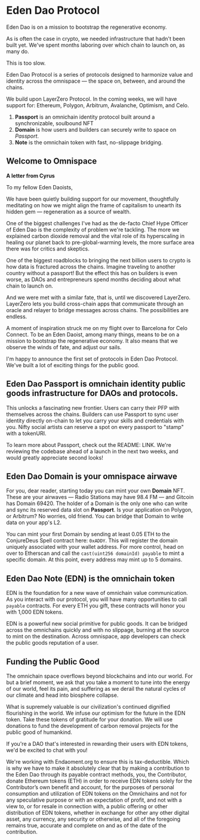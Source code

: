 # Eden Dao Protocol

Eden Dao is on a mission to bootstrap the regenerative economy.

As is often the case in crypto, we needed infrastructure that hadn't been built yet. We've spent months laboring over which chain to launch on, as many do.

This is too slow.

Eden Dao Protocol is a series of protocols designed to harmonize value and identity across the omnispace — the space on, between, and around the chains.

We build upon LayerZero Protocol. In the coming weeks, we will have support for: Ethereum, Polygon, Arbitrum, Avalanche, Optimism, and Celo.

1. **Passport** is an omnichain identity protocol built around a synchronizable, soulbound NFT
2. **Domain** is how users and builders can securely write to space on _Passport_.
3. **Note** is the omnichain token with fast, no-slippage bridging.

## Welcome to Omnispace

**A letter from Cyrus**

To my fellow Eden Daoists,

We have been quietly building support for our movement, thoughtfully meditating on how we might align the frame of capitalism to unearth its hidden gem — regeneration as a source of wealth.

One of the biggest challenges I've had as the de-facto Chief Hype Officer of Eden Dao is the complexity of problem we're tackling. The more we explained carbon dioxide removal and the vital role of its hyperscaling in healing our planet back to pre-global-warming levels, the more surface area there was for critics and skeptics.

One of the biggest roadblocks to bringing the next billion users to crypto is how data is fractured across the chains. Imagine traveling to another country without a passport! But the effect this has on builders is even worse, as DAOs and entrepreneurs spend months deciding about what chain to launch on.

And we were met with a similar fate, that is, until we discovered LayerZero. LayerZero lets you build cross-chain apps that communicate through an oracle and relayer to bridge messages across chains. The possibilities are endless.

A moment of inspiration struck me on my flight over to Barcelona for Celo Connect. To be an Eden Daoist, among many things, means to be on a mission to bootstrap the regenerative economy. It also means that we observe the winds of fate, and adjust our sails.

I'm happy to announce the first set of protocols in Eden Dao Protocol. We've built a lot of exciting things for the public good.

## Eden Dao **Passport** is omnichain identity public goods infrastructure for DAOs and protocols.

This unlocks a fascinating new frontier. Users can carry their PFP with themselves across the chains. Builders can use Passport to sync user identity directly on-chain to let you carry your skills and credentials with you. Nifty social artists can reserve a spot on every passport to "stamp" with a tokenURI.

To learn more about Passport, check out the README: LINK. We're reviewing the codebase ahead of a launch in the next two weeks, and would greatly appreciate second looks!

## Eden Dao **Domain** is your omnispace airwave

For you, dear reader, starting today you can mint your own **Domain** NFT. These are your airwaves — Radio Stations may have 98.4 FM — and Gitcoin has Domain 69420. The holder of a Domain is the only one who can write and sync its reserved data slot on **Passport**. Is your application on Polygon, or Arbitrum? No worries, old friend. You can bridge that Domain to write data on your app's L2.

You can mint your first Domain by sending at least 0.05 ETH to the ConjureDeus Spell contract here: `0xADDY`. This will register the domain uniquely associated with your wallet address. For more control, head on over to Etherscan and call the `cast(uint256 domainId) payable` to mint a specific domain. At this point, every address may mint up to 5 domains.

## Eden Dao **Note** (EDN) is the omnichain token

EDN is the foundation for a new wave of omnichain value communication. As you interact with our protocol, you will have many opportunities to call `payable` contracts. For every ETH you gift, these contracts will honor you with 1,000 EDN tokens.

EDN is a powerful new social primitive for public goods. It can be bridged across the omnichains quickly and with no slippage, burning at the source to mint on the destination. Across omnispace, app developers can check the public goods reputation of a user.

## Funding the Public Good

The omnichain space overflows beyond blockchains and into our world. For but a brief moment, we ask that you take a moment to tune into the energy of our world, feel its pain, and suffering as we derail the natural cycles of our climate and head into biosphere collapse.

What is supremely valuable is our civilization's continued dignified flourishing in the world. We infuse our optimism for the future in the EDN token. Take these tokens of gratitude for your donation. We will use donations to fund the development of carbon removal projects for the public good of humankind.

If you're a DAO that's interested in rewarding their users with EDN tokens, we'd be excited to chat with you!

We're working with Endaoment.org to ensure this is tax-deductible. Which is why we have to make it absolutely clear that by making a contribution to the Eden Dao through its payable contract methods, you, the Contributor, donate Ethereum tokens (ETH) in order to receive EDN tokens solely for the Contributor’s own benefit and account, for the purposes of personal consumption and utilization of EDN tokens on the Omnichains and not for any speculative purpose or with an expectation of profit, and not with a view to, or for resale in connection with, a public offering or other distribution of EDN tokens, whether in exchange for other any other digital asset, any currency, any security or otherwise, and all of the foregoing remains true, accurate and complete on and as of the date of the contribution.
